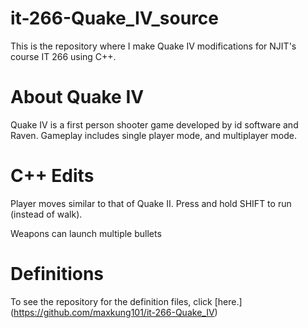 it-266-Quake_IV_source
======================
This is the repository where I make Quake IV modifications for NJIT's course IT 266 using C++.

About Quake IV
==============
Quake IV is a first person shooter game developed by id software and Raven. Gameplay includes single player mode, and multiplayer mode.

C++ Edits
=========
Player moves similar to that of Quake II. Press and hold SHIFT to run (instead of walk).

Weapons can launch multiple bullets

Definitions
===========
To see the repository for the definition files, click [here.] (https://github.com/maxkung101/it-266-Quake_IV)
